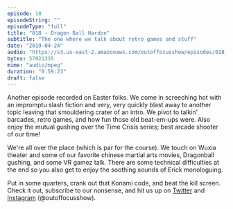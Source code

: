 ```yaml
---
episode: 18
episodeString: ""
episodeType: "full"
title: "018 - Dragon Ball Hardon"
subtitle: "The one where we talk about retro games and stuff"
date: "2019-04-24"
audio: "https://s3.us-east-2.amazonaws.com/outoffocusshow/episodes/018_dragon-ball-hardon.mp3"
bytes: 57021335
mime: "audio/mpeg"
duration: "0:59:23"
draft: false
---
```


Another episode recorded on Easter folks. We come in screeching hot with an impromptu slash fiction and very, very quickly blast away to another topic leaving that smouldering crater of an intro. We pivot to talkin' barcades, retro games, and how fun those old beat-em-ups were. Also enjoy the mutual gushing over the Time Crisis series; best arcade shooter of our time!

We're all over the place (which is par for the course). We touch on Wuxia theater and some of our favorite chinese martial arts movies, Dragonball gushing, and some VR gamez talk. There are some technical difficulties at the end so you also get to enjoy the soothing sounds of Erick monologuing.

Put in some quarters, crank out that Konami code, and beat the kill screen. Check it out, subscribe to our nonsense, and hit us up on [Twitter][twit] and [Instagram][insta] (\@outoffocusshow).

[twit]: https://twitter.com/outoffocusshow
[insta]: https://instagram.com/outoffocusshow
